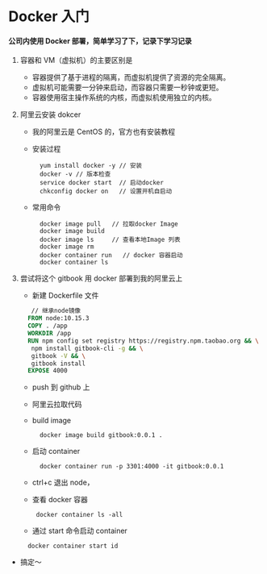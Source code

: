 # Docker 入门

#### 公司内使用 Docker 部署，简单学习了下，记录下学习记录

1. 容器和 VM（虚拟机）的主要区别是

   - 容器提供了基于进程的隔离，而虚拟机提供了资源的完全隔离。
   - 虚拟机可能需要一分钟来启动，而容器只需要一秒钟或更短。
   - 容器使用宿主操作系统的内核，而虚拟机使用独立的内核。

2. 阿里云安装 dokcer

   - 我的阿里云是 CentOS 的，官方也有安装教程
   - 安装过程

     ```Shell
       yum install docker -y // 安装
       docker -v // 版本检查
       service docker start  // 启动docker
       chkconfig docker on   // 设置开机自启动

     ```

   - 常用命令

     ```
       docker image pull   // 拉取docker Image
       docker image build
       docker image ls     // 查看本地Image 列表
       docker image rm
       docker container run   // docker 容器启动
       docker container ls
     ```

3. 尝试将这个 gitbook 用 docker 部署到我的阿里云上

   - 新建 Dockerfile 文件

   ```dockerfile
      // 继承node镜像
     FROM node:10.15.3
     COPY . /app
     WORKDIR /app
     RUN npm config set registry https://registry.npm.taobao.org && \
      npm install gitbook-cli -g && \
      gitbook -V && \
      gitbook install
     EXPOSE 4000

   ```

   - push 到 github 上
   - 阿里云拉取代码

   - build image

     ```
       docker image build gitbook:0.0.1 .
     ```

   - 启动 container

     ```
       docker container run -p 3301:4000 -it gitbook:0.0.1
     ```

   - ctrl+c 退出 node，

   - 查看 docker 容器
     ```
      docker container ls -all
     ```
   - 通过 start 命令启动 container

   ```
     docker container start id
   ```

- 搞定～
